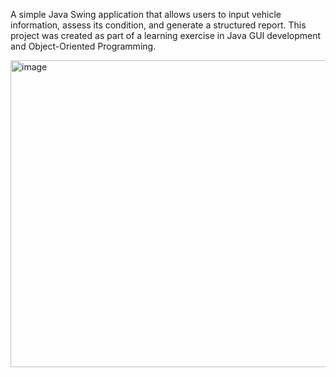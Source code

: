 A simple Java Swing application that allows users to input vehicle information, assess its condition, and generate a structured report. This project was created as part of a learning exercise in Java GUI development and Object-Oriented Programming.

<img width="541" height="491" alt="image" src="https://github.com/user-attachments/assets/ca8b67ff-8237-49c3-a458-2ae6b1cdf688" />
